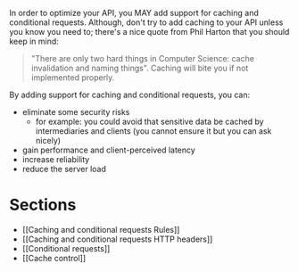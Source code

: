 In order to optimize your API, you MAY add support for caching and conditional requests. Although, don't try to add caching to your API unless you know you need to; there's a nice quote from Phil Harton that you should keep in mind: 

>"There are only two hard things in Computer Science: cache invalidation and naming things". Caching will bite you if not implemented properly.

By adding support for caching and conditional requests, you can:
* eliminate some security risks
  * for example: you could avoid that sensitive data be cached by intermediaries and clients (you cannot ensure it but you can ask nicely)
* gain performance and client-perceived latency
* increase reliability
* reduce the server load

# Sections
* [[Caching and conditional requests Rules]]
* [[Caching and conditional requests HTTP headers]]
* [[Conditional requests]]
* [[Cache control]]

